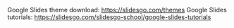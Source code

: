 Google Slides theme download: https://slidesgo.com/themes
Google Slides tutorials: https://slidesgo.com/slidesgo-school/google-slides-tutorials

